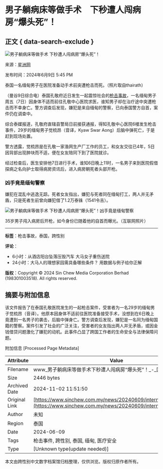 # 男子躺病床等做手术　下秒遭人闯病房“爆头死”！

## 正文 { data-search-exclude }


![男子躺病床等做手术 下秒遭人闯病房“爆头死”！](https://www.sinchew.com.my/wp-content/uploads/2024/06/e794b7e5ad90e8babae79785e5ba8ae7ad89e5819ae6898be69cafe38080e4b88be7a792e981ade4babae997afe79785e688bfe2809ce78886e5a4b4e6adbbe2809d.jpg)

来源：[星洲网](https://www.sinchew.com.my)

发布时间：2024年6月9日 5:45 PM

泰国一名缅甸男子在医院准备动手术前突遭枪击而死。（照片取自thairath）

（曼谷9日综合电）泰国孔敬府近日发生一起震惊社会的[枪击事故](/tag/%e6%9e%aa%e5%87%bb%e4%ba%8b%e6%95%85/)，一名缅甸男子周五（7日）因身体不适而前往孔敬中心医院求医，谁知男子却在治疗途中突遭枪击而不幸身亡。警方调查后发现，嫌犯是来自缅甸的警察，已向泰国警方自首，案件仍在调查中。

综合泰媒报道，孔敬府直辖县警局日前接获通报，得知孔敬中心医院6楼发生枪击事件，29岁的缅甸男子觉梳昂（音译，Kyaw Swar Aong）后脑中弹死亡，于是赶到现场处置。

警方透露，觉梳昂是在孔敬一家渔网生产厂工作的员工，和女友交往已4年，5日因背部出现肿块而不适，便在女友陪同下到了医院就诊。

经过检查后，医生安排他7日进行手术，谁知6日晚上11时，一名男子来到医院假借探病之名向护士取得病房资讯后，进入病房朝死者头部开枪。

### 凶手竟是缅甸警察

嫌犯在混乱中逃逸无踪。死者女友指出，嫌犯与死者同在缅甸打工，两人并无矛盾，只是死者生前曾向嫌犯借了1.2万泰铢（1541令吉）。

![男子躺病床等做手术 下秒遭人闯病房“爆头死”！凶手竟是缅甸警察](https://www.sinchew.com.my/wp-content/uploads/2024/06/e794b7e5ad90e8babae79785e5ba8ae7ad89e5819ae6898be69cafe38080e4b88be7a792e981ade4babae997afe79785e688bfe2809ce78886e5a4b4e6adbbe2809d-1.jpg)

35岁男子闯入病房后开枪，如今身份已随着他的自首而曝光。（互联网照片）

---

**标签**：枪击事故，泰国，跨性别

**评论**：

- 6小时：从酒店阳台坠落压毁汽车 大马女子重伤送院
- 24小时：大马人的理想家园需具备哪些条件？ 用数据与例子给你正解

**版权**：Copyright © 2024 Sin Chew Media Corporation Berhad (198301003518). All rights reserved.

## 摘要与附加信息

<!-- tcd_abstract -->
该文件报告了在泰国孔敬医院发生的一起枪击案件，受害者为一名29岁的缅甸男子觉梳昂（音译）。他原本因身体不适前往医院准备接受手术，没想到在6日晚上竟遭到一名男子的袭击，后脑中弹身亡。警方调查后发现，嫌犯是一名同为缅甸国籍的警察。案件引发了社会的广泛关注，受害者的女友指出两人并无矛盾，或因金钱借贷问题激化了嫌犯的动机。此事件凸显了跨国工作者的生命安全与法律保障问题。
<!-- tcd_abstract_end -->

附加信息 [Processed Page Metadata]

| Attribute       | Value                                  |
|-----------------|----------------------------------------|
| Filename        | www_男子躺病床等做手术下秒遭人闯病房“爆头死”！_-_国际.md                             |
| Size            | 2446 bytes                           |
| Archived Date   | 2024-11-02 11:51:50                             |
| Original Link   | [https://www.sinchew.com.my/news/20240609/international/5671532](https://www.sinchew.com.my/news/20240609/international/5671532)                       |
| Author          | 未知                               |
| Region          | 泰国                               |
| Date            | 2024-06-09                                 |
| Tags            | 枪击事件, 跨性别, 泰国, 缅甸, 医疗安全                                 |
| Type            | [Unknown type(update needed)]                                 |
<!-- tcd_table_end -->

本文由跨性别中文数字档案馆归档整理，仅供浏览。版权归原作者所有。
